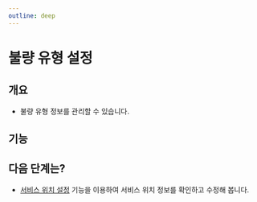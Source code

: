 ```yaml
---
outline: deep
---
```


# 불량 유형 설정

## 개요
- 불량 유형 정보를 관리할 수 있습니다.

## 기능


## 다음 단계는?
- [서비스 위치 설정](./service-location) 기능을 이용하여 서비스 위치 정보를 확인하고 수정해 봅니다.

